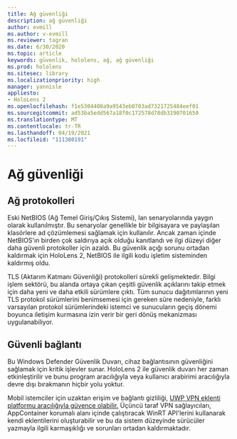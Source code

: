 ```yaml
---
title: Ağ güvenliği
description: ağ güvenliği
author: evmill
ms.author: v-evmill
ms.reviewer: tagran
ms.date: 6/30/2020
ms.topic: article
keywords: güvenlik, hololens, ağ, ağ güvenliği
ms.prod: hololens
ms.sitesec: library
ms.localizationpriority: high
manager: yannisle
appliesto:
- HoloLens 2
ms.openlocfilehash: f1e5304408a9a9543eb0703ad7321725484eef01
ms.sourcegitcommit: ad53ba5edd567a18f0c172578d78db3190701650
ms.translationtype: MT
ms.contentlocale: tr-TR
ms.lasthandoff: 04/19/2021
ms.locfileid: "111380191"
---
```

# <a name="network-security"></a>Ağ güvenliği

## <a name="network-protocols"></a>Ağ protokolleri

Eski NetBIOS (Ağ Temel Giriş/Çıkış Sistemi), lan senaryolarında yaygın olarak kullanılmıştır. Bu senaryolar genellikle bir bilgisayara ve paylaşılan klasörlere ad çözümlemesi sağlamak için kullanılır. Ancak zaman içinde NetBIOS'ın birden çok saldırıya açık olduğu kanıtlandı ve ilgi düzeyi diğer daha güvenli protokoller için azaldı. Bu güvenlik açığı sorunu ortadan kaldırmak için HoloLens 2, NetBIOS ile ilgili kodu işletim sisteminden kaldırmış oldu.

TLS (Aktarım Katmanı Güvenliği) protokolleri sürekli gelişmektedir. Bilgi işlem sektörü, bu alanda ortaya çıkan çeşitli güvenlik açıklarını takip etmek için daha yeni ve daha etkili sürümlere çıktı. Tüm sunucu dağıtımlarının yeni TLS protokol sürümlerini benimsemesi için gereken süre nedeniyle, farklı varsayılan protokol sürümlerindeki istemci ve sunucuların geçiş dönemi boyunca iletişim kurmasına izin verir bir geri dönüş mekanizması uygulanabiliyor.

## <a name="secure-connectivity"></a>Güvenli bağlantı 

Bu Windows Defender Güvenlik Duvarı, cihaz bağlantısının güvenliğini sağlamak için kritik işlevler sunar. HoloLens 2 ile güvenlik duvarı her zaman etkinleştirilir ve bunu program aracılığıyla veya kullanıcı arabirimi aracılığıyla devre dışı bırakmanın hiçbir yolu yoktur.

Mobil istemciler için uzaktan erişim ve bağlantı gizliliği, [UWP VPN eklenti platformu aracılığıyla güvence olabilir.](https://docs.microsoft.com/uwp/api/Windows.Networking.Vpn?view=winrt-19041) Üçüncü taraf VPN sağlayıcıları, AppContainer korumalı alanı içinde çalıştıracak WinRT API'lerini kullanarak kendi eklentilerini oluşturabilir ve bu da sistem düzeyinde sürücüler yazmayla ilgili karmaşıklığı ve sorunları ortadan kaldırmaktadır.
